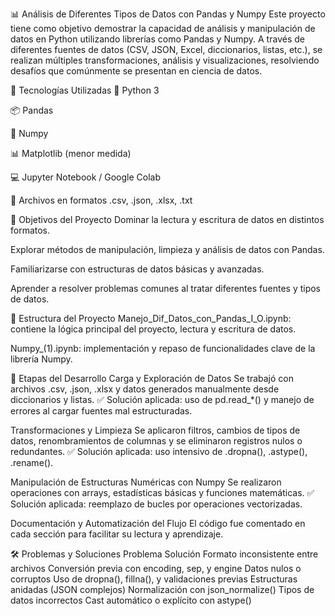 📊 Análisis de Diferentes Tipos de Datos con Pandas y Numpy
Este proyecto tiene como objetivo demostrar la capacidad de análisis y manipulación de datos en Python utilizando librerías como Pandas y Numpy. A través de diferentes fuentes de datos (CSV, JSON, Excel, diccionarios, listas, etc.), se realizan múltiples transformaciones, análisis y visualizaciones, resolviendo desafíos que comúnmente se presentan en ciencia de datos.

🚀 Tecnologías Utilizadas
🐍 Python 3

📦 Pandas

📐 Numpy

📊 Matplotlib (menor medida)

💻 Jupyter Notebook / Google Colab

📁 Archivos en formatos .csv, .json, .xlsx, .txt

🧠 Objetivos del Proyecto
Dominar la lectura y escritura de datos en distintos formatos.

Explorar métodos de manipulación, limpieza y análisis de datos con Pandas.

Familiarizarse con estructuras de datos básicas y avanzadas.

Aprender a resolver problemas comunes al tratar diferentes fuentes y tipos de datos.

🧱 Estructura del Proyecto
Manejo_Dif_Datos_con_Pandas_I_O.ipynb: contiene la lógica principal del proyecto, lectura y escritura de datos.

Numpy_(1).ipynb: implementación y repaso de funcionalidades clave de la librería Numpy.

🔄 Etapas del Desarrollo
Carga y Exploración de Datos
Se trabajó con archivos .csv, .json, .xlsx y datos generados manualmente desde diccionarios y listas.
✅ Solución aplicada: uso de pd.read_*() y manejo de errores al cargar fuentes mal estructuradas.

Transformaciones y Limpieza
Se aplicaron filtros, cambios de tipos de datos, renombramientos de columnas y se eliminaron registros nulos o redundantes.
✅ Solución aplicada: uso intensivo de .dropna(), .astype(), .rename().

Manipulación de Estructuras Numéricas con Numpy
Se realizaron operaciones con arrays, estadísticas básicas y funciones matemáticas.
✅ Solución aplicada: reemplazo de bucles por operaciones vectorizadas.

Documentación y Automatización del Flujo
El código fue comentado en cada sección para facilitar su lectura y aprendizaje.

🛠️ Problemas y Soluciones
Problema	Solución
Formato inconsistente entre archivos	Conversión previa con encoding, sep, y engine
Datos nulos o corruptos	Uso de dropna(), fillna(), y validaciones previas
Estructuras anidadas (JSON complejos)	Normalización con json_normalize()
Tipos de datos incorrectos	Cast automático o explícito con astype()